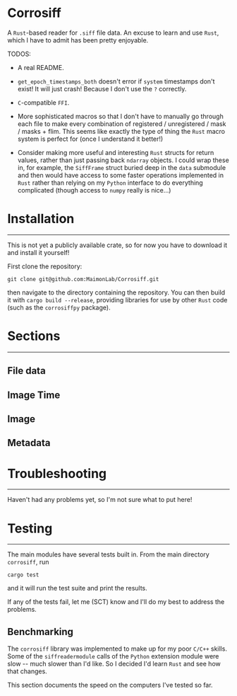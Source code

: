 # Corrosiff

A `Rust`-based reader for `.siff` file data. An excuse to learn
and use `Rust`, which I have to admit has been pretty enjoyable.

TODOS:

- A real README.

- `get_epoch_timestamps_both` doesn't error if `system` timestamps
don't exist! It will just crash! Because I don't use the `?` correctly.

- `C`-compatible `FFI`.

- More sophisticated macros so that I don't have to manually go through
each file to make every combination of registered / unregistered /
mask / masks + flim. This seems like exactly the type of thing the
`Rust` macro system is perfect for (once I understand it better!)

- Consider making more useful and interesting `Rust` structs for
return values, rather than just passing back `ndarray` objects. I
could wrap these in, for example, the `SiffFrame` struct buried deep
in the `data` submodule and then would have access to some faster
operations implemented in `Rust` rather than relying on my `Python`
interface to do everything complicated (though access to `numpy`
really is nice...)

# Installation
---------------

This is not yet a publicly available crate, so for now you have to download
it and install it yourself!

First clone the repository:

```
git clone git@github.com:MaimonLab/Corrosiff.git
```

then navigate to the directory containing the repository. You can then
build it with
`cargo build --release`, providing libraries for use by other `Rust`
code (such as the `corrosiffpy` package).


# Sections
-----------

## File data

## Image Time

## Image

## Metadata

# Troubleshooting
------------------

Haven't had any problems yet, so I'm not sure what to put here!

# Testing
----------

The main modules have several tests built in. From the main
directory `corrosiff`, run

```
cargo test
```

and it will run the test suite and print the results.

If any of the tests fail, let me (SCT) know and I'll do my best
to address the problems.

## Benchmarking

The `corrosiff` library was implemented to
make up for my poor `C/C++` skills. Some of the
`siffreadermodule` calls of the `Python` extension
module were slow -- much slower than I'd like. So
I decided I'd learn `Rust` and see how that changes.

This section documents the speed on the computers
I've tested so far.